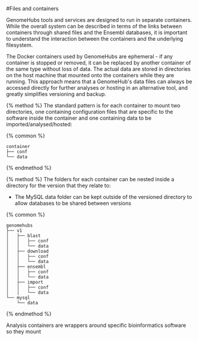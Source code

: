#Files and containers

GenomeHubs tools and services are designed to run in separate containers. While the overall system can be described in terms of the links between containers through shared files and the Ensembl databases, it is important to understand the interaction between the containers and the underlying filesystem.

The Docker containers used by GenomeHubs are ephemeral - if any container is stopped or removed, it can be replaced by another container of the same type without loss of data. The actual data are stored in directories on the host machine that mounted onto the containers while they are running. This approach means that a GenomeHub's data files can always be accessed directly for further analyses or hosting in an alternative tool, and greatly simplifies versioning and backup.

{% method %}
The standard pattern is for each container to mount two directories, one containing configuration files that are specific to the software inside the container and one containing data to be imported/analysed/hosted:

{% common %}
```
container
├── conf
└── data
```

{% endmethod %}


{% method %}
The folders for each container can be nested inside a directory for the version that they relate to:
- The MySQL data folder can be kept outside of the versioned directory to allow databases to be shared between versions

{% common %}
```
genomehubs
├── v1
│   ├── blast
│   │   ├── conf
│   │   └── data
│   ├── download
│   │   ├── conf
│   │   └── data
│   ├── ensembl
│   │   ├── conf
│   │   └── data
│   ├── import
│   │   ├── conf
│   │   └── data
└── mysql
    └── data

```

{% endmethod %}


 

Analysis containers are wrappers around specific bioinformatics software so they mount  

